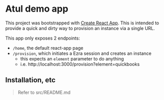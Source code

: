 # Atul demo app

This project was bootstrapped with [Create React App](https://github.com/facebook/create-react-app). This is intended to provide a quick and dirty way to provision an instance via a single URL.

This app only exposes 2 endpoints:
  * `/home`, the default react-app page
  * `/provision`, which initiates a Ezra session and creates an instance
    * this expects an `element` parameter to do anything
    * i.e. http://localhost:3000/provision?element=quickbooks

## Installation, etc

> Refer to src/README.md